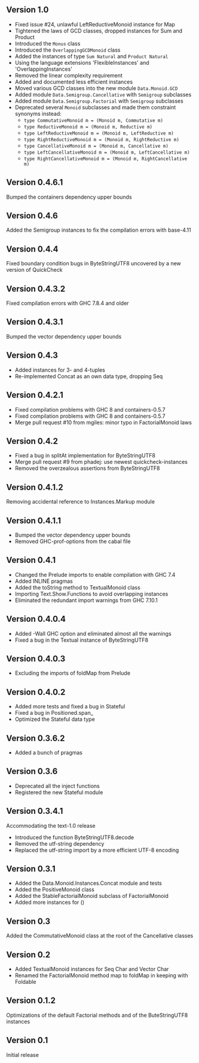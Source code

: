 
Version 1.0
---------------
* Fixed issue #24, unlawful LeftReductiveMonoid instance for Map
* Tightened the laws of GCD classes, dropped instances for Sum and Product
* Introduced the `Monus` class
* Introduced the `OverlappingGCDMonoid` class
* Added the instances of type `Sum Natural` and `Product Natural`
* Using the language extensions 'FlexibleInstances' and 'OverlappingInstances'
* Removed the linear complexity requirement
* Added and documented less efficient instances
* Moved various GCD classes into the new module `Data.Monoid.GCD`
* Added module `Data.Semigroup.Cancellative` with `Semigroup` subclasses
* Added module `Data.Semigroup.Factorial` with `Semigroup` subclasses
* Deprecated several `Monoid` subclasses and made them constraint synonyms instead:
  * `type CommutativeMonoid m = (Monoid m, Commutative m)`
  * `type ReductiveMonoid m = (Monoid m, Reductive m)`
  * `type LeftReductiveMonoid m = (Monoid m, LeftReductive m)`
  * `type RightReductiveMonoid m = (Monoid m, RightReductive m)`
  * `type CancellativeMonoid m = (Monoid m, Cancellative m)`
  * `type LeftCancellativeMonoid m = (Monoid m, LeftCancellative m)`
  * `type RightCancellativeMonoid m = (Monoid m, RightCancellative m)`

Version 0.4.6.1
---------------
Bumped the containers dependency upper bounds

Version 0.4.6
---------------
Added the Semigroup instances to fix the compilation errors with base-4.11

Version 0.4.4
---------------
Fixed boundary condition bugs in ByteStringUTF8 uncovered by a new version of QuickCheck

Version 0.4.3.2
---------------
Fixed compilation errors with GHC 7.8.4 and older

Version 0.4.3.1
---------------
Bumped the vector dependency upper bounds

Version 0.4.3
---------------
* Added instances for 3- and 4-tuples
* Re-implemented Concat as an own data type, dropping Seq

Version 0.4.2.1
---------------
* Fixed compilation problems with GHC 8 and containers-0.5.7
* Fixed compilation problems with GHC 8 and containers-0.5.7
* Merge pull request #10 from mgiles: minor typo in FactorialMonoid laws

Version 0.4.2
---------------
* Fixed a bug in splitAt implementation for ByteStringUTF8
* Merge pull request #9 from phadej: use newest quickcheck-instances
* Removed the overzealous assertions from ByteStringUTF8

Version 0.4.1.2
---------------
Removing accidental reference to Instances.Markup module

Version 0.4.1.1
---------------
* Bumped the vector dependency upper bounds
* Removed GHC-prof-options from the cabal file

Version 0.4.1
---------------
* Changed the Prelude imports to enable compilation with GHC 7.4
* Added INLINE pragmas
* Added the toString method to TextualMonoid class
* Importing Text.Show.Functions to avoid overlapping instances
* Eliminated the redundant import warnings from GHC 7.10.1

Version 0.4.0.4
---------------
* Added -Wall GHC option and eliminated almost all the warnings
* Fixed a bug in the Textual instance of ByteStringUTF8

Version 0.4.0.3
---------------
* Excluding the imports of foldMap from Prelude

Version 0.4.0.2
---------------
* Added more tests and fixed a bug in Stateful
* Fixed a bug in Positioned.span_
* Optimized the Stateful data type

Version 0.3.6.2
---------------
* Added a bunch of pragmas

Version 0.3.6
---------------
* Deprecated all the inject functions
* Registered the new Stateful module

Version 0.3.4.1
---------------
Accommodating the text-1.0 release

* Introduced the function ByteStringUTF8.decode
* Removed the utf-string dependency
* Replaced the utf-string import by a more efficient UTF-8 encoding

Version 0.3.1
---------------
* Added the Data.Monoid.Instances.Concat module and tests
* Added the PositiveMonoid class
* Added the StableFactorialMonoid subclass of FactorialMonoid
* Added more instances for ()

Version 0.3
---------------
Added the CommutativeMonoid class at the root of the Cancellative classes

Version 0.2
---------------
* Added TextualMonoid instances for Seq Char and Vector Char
* Renamed the FactorialMonoid method map to foldMap in keeping with Foldable

Version 0.1.2
---------------
Optimizations of the default Factorial methods and of the ButeStringUTF8 instances

Version 0.1
---------------
Initial release
